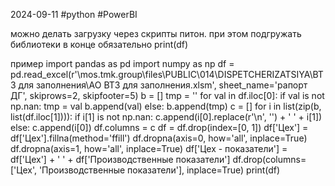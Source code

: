 2024-09-11
#python #PowerBI

можно делать загрузку через скрипты питон. при этом подгружать библиотеки
в конце обязательно print(df)

пример
import pandas as pd
import numpy as np
df = pd.read_excel(r'\\mos.tmk.group\files\PUBLIC\014\DISPETCHERIZATSIYA\ВТЗ для заполнения\АО ВТЗ для заполнения.xlsm', sheet_name='рапорт ДГ', skiprows=2, skipfooter=5)
b = []
tmp = ''
for val in df.iloc[0]:
    if val is not np.nan:
        tmp = val
        b.append(val)
    else:
        b.append(tmp)
c = []
for i in list(zip(b, list(df.iloc[1]))):
    if i[1] is not np.nan:
        c.append(i[0].replace(r'\n', '') + ' ' + i[1])
    else:
        c.append(i[0])
df.columns = c
df = df.drop(index=[0, 1])
df['Цех'] = df['Цех'].fillna(method='ffill')
df.dropna(axis=0, how='all', inplace=True)
df.dropna(axis=1, how='all', inplace=True)
df['Цех - показатели'] = df['Цех'] + ' ' + df['Производственные показатели']
df.drop(columns=['Цех', 'Производственные показатели'], inplace=True)
print(df)